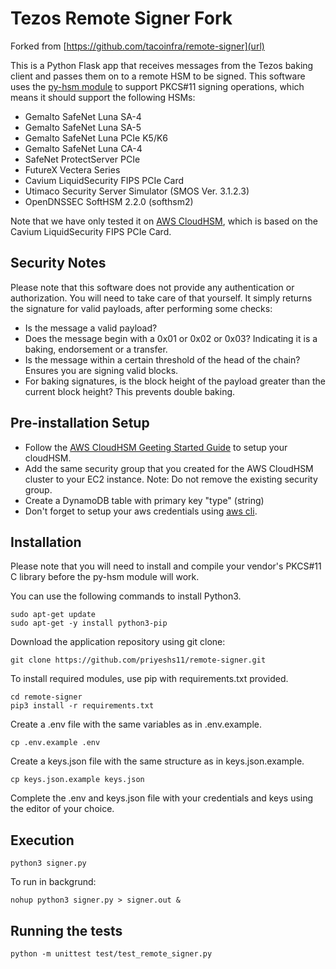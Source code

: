 # Tezos Remote Signer Fork 

Forked from [https://github.com/tacoinfra/remote-signer](url)

This is a Python Flask app that receives messages from the Tezos baking client and passes them on to a remote HSM to be signed. This software uses the [py-hsm module](https://github.com/bentonstark/py-hsm) to support PKCS#11 signing operations, which means it should support the following HSMs:

* Gemalto SafeNet Luna SA-4
* Gemalto SafeNet Luna SA-5
* Gemalto SafeNet Luna PCIe K5/K6
* Gemalto SafeNet Luna CA-4
* SafeNet ProtectServer PCIe
* FutureX Vectera Series
* Cavium LiquidSecurity FIPS PCIe Card
* Utimaco Security Server Simulator (SMOS Ver. 3.1.2.3)
* OpenDNSSEC SoftHSM 2.2.0 (softhsm2)

Note that we have only tested it on [AWS CloudHSM](https://aws.amazon.com/cloudhsm/), which is based on the Cavium LiquidSecurity FIPS PCIe Card.

## Security Notes

Please note that this software does not provide any authentication or authorization. You will need to take care of that yourself. It simply returns the signature for valid payloads, after performing some checks:
* Is the message a valid payload?
* Does the message begin with a 0x01 or 0x02 or 0x03? Indicating it is a baking, endorsement or a transfer.
* Is the message within a certain threshold of the head of the chain? Ensures you are signing valid blocks.
* For baking signatures, is the block height of the payload greater than the current block height? This prevents double baking.

## Pre-installation Setup

* Follow the [AWS CloudHSM Geeting Started Guide](https://docs.aws.amazon.com/cloudhsm/latest/userguide/getting-started.html) to setup your cloudHSM.
* Add the same security group that you created for the AWS CloudHSM cluster to your EC2 instance. Note: Do not remove the existing security group.
* Create a DynamoDB table with primary key "type" (string)
* Don't forget to setup your aws credentials using [aws cli](https://docs.aws.amazon.com/cli/latest/reference/configure/index.html).

## Installation

Please note that you will need to install and compile your vendor's PKCS#11 C library before the py-hsm module will work.

You can use the following commands to install Python3.

```
sudo apt-get update
sudo apt-get -y install python3-pip
```

Download the application repository using git clone:

```
git clone https://github.com/priyeshs11/remote-signer.git
```

To install required modules, use pip with requirements.txt provided.

```
cd remote-signer
pip3 install -r requirements.txt
```

Create a .env file with the same variables as in .env.example.
```
cp .env.example .env 
```
Create a keys.json file with the same structure as in keys.json.example.
```
cp keys.json.example keys.json
```

Complete the .env and keys.json file with your credentials and keys using the editor of your choice.

## Execution
```
python3 signer.py
```
To run in backgrund:
```
nohup python3 signer.py > signer.out &
```

## Running the tests
```
python -m unittest test/test_remote_signer.py
```
